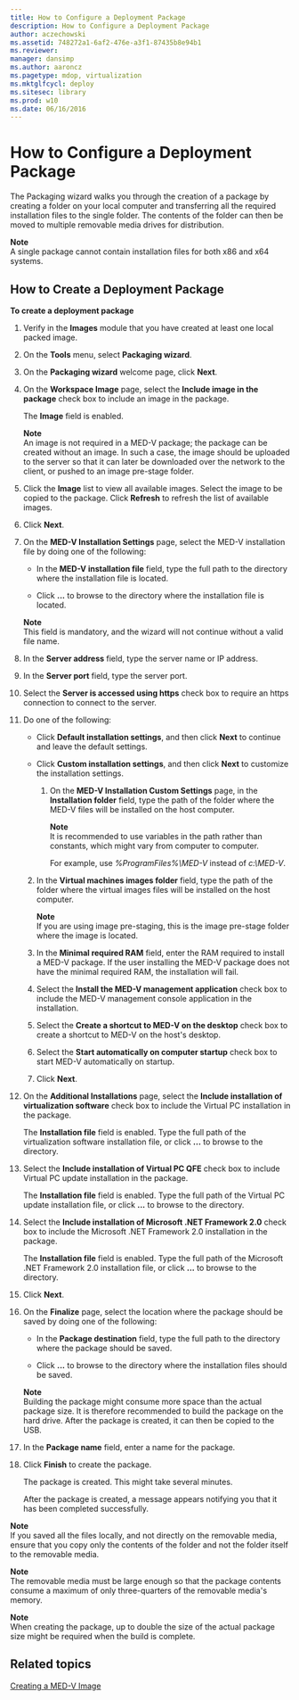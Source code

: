 ```yaml
---
title: How to Configure a Deployment Package
description: How to Configure a Deployment Package
author: aczechowski
ms.assetid: 748272a1-6af2-476e-a3f1-87435b8e94b1
ms.reviewer: 
manager: dansimp
ms.author: aaroncz
ms.pagetype: mdop, virtualization
ms.mktglfcycl: deploy
ms.sitesec: library
ms.prod: w10
ms.date: 06/16/2016
---
```



# How to Configure a Deployment Package


The Packaging wizard walks you through the creation of a package by creating a folder on your local computer and transferring all the required installation files to the single folder. The contents of the folder can then be moved to multiple removable media drives for distribution.

**Note**  
A single package cannot contain installation files for both x86 and x64 systems.



## How to Create a Deployment Package


**To create a deployment package**

1. Verify in the **Images** module that you have created at least one local packed image.

2. On the **Tools** menu, select **Packaging wizard**.

3. On the **Packaging wizard** welcome page, click **Next**.

4. On the **Workspace Image** page, select the **Include image in the package** check box to include an image in the package.

   The **Image** field is enabled.

   **Note**  
   An image is not required in a MED-V package; the package can be created without an image. In such a case, the image should be uploaded to the server so that it can later be downloaded over the network to the client, or pushed to an image pre-stage folder.



5. Click the **Image** list to view all available images. Select the image to be copied to the package. Click **Refresh** to refresh the list of available images.

6. Click **Next**.

7. On the **MED-V Installation Settings** page, select the MED-V installation file by doing one of the following:

   -   In the **MED-V installation file** field, type the full path to the directory where the installation file is located.

   -   Click **...** to browse to the directory where the installation file is located.

   **Note**  
   This field is mandatory, and the wizard will not continue without a valid file name.



8. In the **Server address** field, type the server name or IP address.

9. In the **Server port** field, type the server port.

10. Select the **Server is accessed using https** check box to require an https connection to connect to the server.

11. Do one of the following:

    -   Click **Default installation settings**, and then click **Next** to continue and leave the default settings.

    -   Click **Custom installation settings**, and then click **Next** to customize the installation settings.

        1.  On the **MED-V Installation Custom Settings** page, in the **Installation folder** field, type the path of the folder where the MED-V files will be installed on the host computer.

            **Note**  
            It is recommended to use variables in the path rather than constants, which might vary from computer to computer.

            For example, use *%ProgramFiles%\\MED-V* instead of *c:\\MED-V*.



    
    2.  In the **Virtual machines images folder** field, type the path of the folder where the virtual images files will be installed on the host computer.

        **Note**  
        If you are using image pre-staging, this is the image pre-stage folder where the image is located.



    3.  In the **Minimal required RAM** field, enter the RAM required to install a MED-V package. If the user installing the MED-V package does not have the minimal required RAM, the installation will fail.

    4.  Select the **Install the MED-V management application** check box to include the MED-V management console application in the installation.

    5.  Select the **Create a shortcut to MED-V on the desktop** check box to create a shortcut to MED-V on the host's desktop.

    6.  Select the **Start automatically on computer startup** check box to start MED-V automatically on startup.

    7.  Click **Next**.
    

12. On the **Additional Installations** page, select the **Include installation of virtualization software** check box to include the Virtual PC installation in the package.

    The **Installation file** field is enabled. Type the full path of the virtualization software installation file, or click **...** to browse to the directory.

13. Select the **Include installation of Virtual PC QFE** check box to include Virtual PC update installation in the package.

    The **Installation file** field is enabled. Type the full path of the Virtual PC update installation file, or click **...** to browse to the directory.

14. Select the **Include installation of Microsoft .NET Framework 2.0** check box to include the Microsoft .NET Framework 2.0 installation in the package.

    The **Installation file** field is enabled. Type the full path of the Microsoft .NET Framework 2.0 installation file, or click **...** to browse to the directory.

15. Click **Next**.

16. On the **Finalize** page, select the location where the package should be saved by doing one of the following:

    -   In the **Package destination** field, type the full path to the directory where the package should be saved.

    -   Click **...** to browse to the directory where the installation files should be saved.

    **Note**  
    Building the package might consume more space than the actual package size. It is therefore recommended to build the package on the hard drive. After the package is created, it can then be copied to the USB.



17. In the **Package name** field, enter a name for the package.

18. Click **Finish** to create the package.

    The package is created. This might take several minutes.

    After the package is created, a message appears notifying you that it has been completed successfully.

**Note**  
If you saved all the files locally, and not directly on the removable media, ensure that you copy only the contents of the folder and not the folder itself to the removable media.



**Note**  
The removable media must be large enough so that the package contents consume a maximum of only three-quarters of the removable media's memory.



**Note**  
When creating the package, up to double the size of the actual package size might be required when the build is complete.



## Related topics


[Creating a MED-V Image](creating-a-med-v-image.md)









